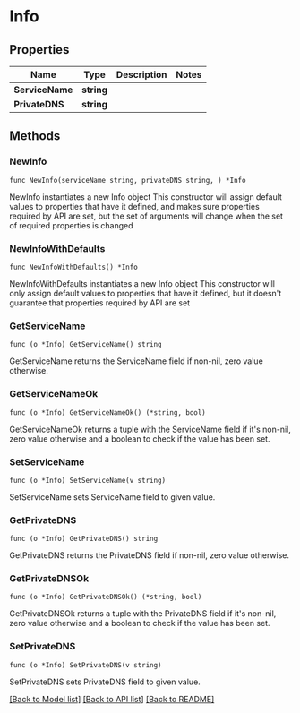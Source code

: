 # Info

## Properties

Name | Type | Description | Notes
------------ | ------------- | ------------- | -------------
**ServiceName** | **string** |  | 
**PrivateDNS** | **string** |  | 

## Methods

### NewInfo

`func NewInfo(serviceName string, privateDNS string, ) *Info`

NewInfo instantiates a new Info object
This constructor will assign default values to properties that have it defined,
and makes sure properties required by API are set, but the set of arguments
will change when the set of required properties is changed

### NewInfoWithDefaults

`func NewInfoWithDefaults() *Info`

NewInfoWithDefaults instantiates a new Info object
This constructor will only assign default values to properties that have it defined,
but it doesn't guarantee that properties required by API are set

### GetServiceName

`func (o *Info) GetServiceName() string`

GetServiceName returns the ServiceName field if non-nil, zero value otherwise.

### GetServiceNameOk

`func (o *Info) GetServiceNameOk() (*string, bool)`

GetServiceNameOk returns a tuple with the ServiceName field if it's non-nil, zero value otherwise
and a boolean to check if the value has been set.

### SetServiceName

`func (o *Info) SetServiceName(v string)`

SetServiceName sets ServiceName field to given value.


### GetPrivateDNS

`func (o *Info) GetPrivateDNS() string`

GetPrivateDNS returns the PrivateDNS field if non-nil, zero value otherwise.

### GetPrivateDNSOk

`func (o *Info) GetPrivateDNSOk() (*string, bool)`

GetPrivateDNSOk returns a tuple with the PrivateDNS field if it's non-nil, zero value otherwise
and a boolean to check if the value has been set.

### SetPrivateDNS

`func (o *Info) SetPrivateDNS(v string)`

SetPrivateDNS sets PrivateDNS field to given value.



[[Back to Model list]](../README.md#documentation-for-models) [[Back to API list]](../README.md#documentation-for-api-endpoints) [[Back to README]](../README.md)


